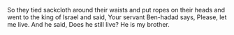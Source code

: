 So they tied sackcloth around their waists and put ropes on their heads and went to the king of Israel and said, Your servant Ben-hadad says, Please, let me live. And he said, Does he still live? He is my brother.
